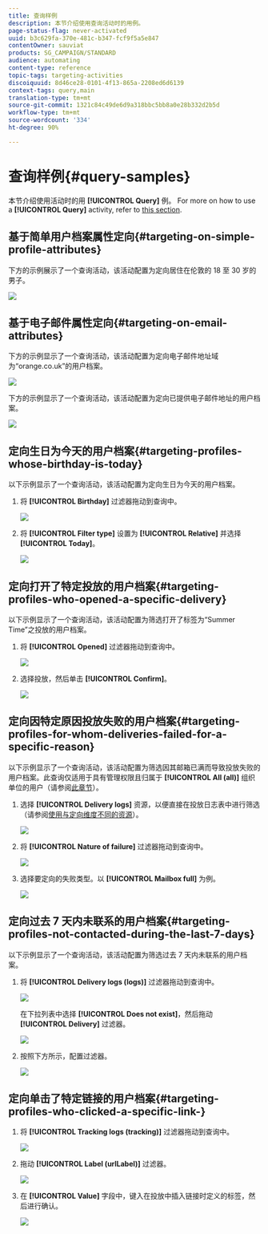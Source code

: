 ```yaml
---
title: 查询样例
description: 本节介绍使用查询活动时的用例。
page-status-flag: never-activated
uuid: b3c629fa-370e-481c-b347-fcf9f5a5e847
contentOwner: sauviat
products: SG_CAMPAIGN/STANDARD
audience: automating
content-type: reference
topic-tags: targeting-activities
discoiquuid: 8d46ce28-0101-4f13-865a-2208ed6d6139
context-tags: query,main
translation-type: tm+mt
source-git-commit: 1321c84c49de6d9a318bbc5bb8a0e28b332d2b5d
workflow-type: tm+mt
source-wordcount: '334'
ht-degree: 90%

---
```



# 查询样例{#query-samples}

本节介绍使用活动时的用 **[!UICONTROL Query]** 例。 For more on how to use a **[!UICONTROL Query]** activity, refer to [this section](../../automating/using/query.md).

## 基于简单用户档案属性定向{#targeting-on-simple-profile-attributes}

下方的示例展示了一个查询活动，该活动配置为定向居住在伦敦的 18 至 30 岁的男子。

![](assets/query_sample_1.png)

## 基于电子邮件属性定向{#targeting-on-email-attributes}

下方的示例显示了一个查询活动，该活动配置为定向电子邮件地址域为“orange.co.uk”的用户档案。

![](assets/query_sample_emaildomain.png)

下方的示例显示了一个查询活动，该活动配置为定向已提供电子邮件地址的用户档案。

![](assets/query_sample_emailnotempty.png)

## 定向生日为今天的用户档案{#targeting-profiles-whose-birthday-is-today}

以下示例显示了一个查询活动，该活动配置为定向生日为今天的用户档案。

1. 将 **[!UICONTROL Birthday]** 过滤器拖动到查询中。

   ![](assets/query_sample_birthday.png)

1. 将 **[!UICONTROL Filter type]** 设置为 **[!UICONTROL Relative]** 并选择 **[!UICONTROL Today]**。

   ![](assets/query_sample_birthday2.png)

## 定向打开了特定投放的用户档案{#targeting-profiles-who-opened-a-specific-delivery}

以下示例显示了一个查询活动，该活动配置为筛选打开了标签为“Summer Time”之投放的用户档案。

1. 将 **[!UICONTROL Opened]** 过滤器拖动到查询中。

   ![](assets/query_sample_opened.png)

1. 选择投放，然后单击 **[!UICONTROL Confirm]**。

   ![](assets/query_sample_opened2.png)

## 定向因特定原因投放失败的用户档案{#targeting-profiles-for-whom-deliveries-failed-for-a-specific-reason}

以下示例显示了一个查询活动，该活动配置为筛选因其邮箱已满而导致投放失败的用户档案。此查询仅适用于具有管理权限且归属于 **[!UICONTROL All (all)]** 组织单位的用户（请参阅[此章节](../../administration/using/organizational-units.md)）。

1. 选择 **[!UICONTROL Delivery logs]** 资源，以便直接在投放日志表中进行筛选（请参阅[使用与定向维度不同的资源](../../automating/using/using-resources-different-from-targeting-dimensions.md)）。

   ![](assets/query_sample_failure1.png)

1. 将 **[!UICONTROL Nature of failure]** 过滤器拖动到查询中。

   ![](assets/query_sample_failure2.png)

1. 选择要定向的失败类型。以 **[!UICONTROL Mailbox full]** 为例。

   ![](assets/query_sample_failure3.png)

## 定向过去 7 天内未联系的用户档案{#targeting-profiles-not-contacted-during-the-last-7-days}

以下示例显示了一个查询活动，该活动配置为筛选过去 7 天内未联系的用户档案。

1. 将 **[!UICONTROL Delivery logs (logs)]** 过滤器拖动到查询中。

   ![](assets/query_sample_7days.png)

   在下拉列表中选择 **[!UICONTROL Does not exist]**，然后拖动 **[!UICONTROL Delivery]** 过滤器。

   ![](assets/query_sample_7days1.png)

1. 按照下方所示，配置过滤器。

   ![](assets/query_sample_7days2.png)

## 定向单击了特定链接的用户档案{#targeting-profiles-who-clicked-a-specific-link-}

1. 将 **[!UICONTROL Tracking logs (tracking)]** 过滤器拖动到查询中。

   ![](assets/query_sample_trackinglogs.png)

1. 拖动 **[!UICONTROL Label (urlLabel)]** 过滤器。

   ![](assets/query_sample_trackinglogs2.png)

1. 在 **[!UICONTROL Value]** 字段中，键入在投放中插入链接时定义的标签，然后进行确认。

   ![](assets/query_sample_trackinglogs3.png)
